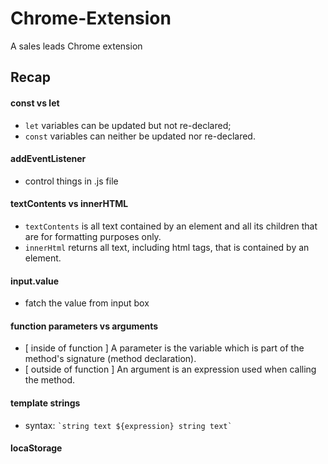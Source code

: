 # Chrome-Extension
A sales leads Chrome extension

## Recap
  #### const vs let
  - `let` variables can be updated but not re-declared; 
  - `const` variables can neither be updated nor re-declared.
  #### addEventListener
  - control things in .js file
  #### textContents vs innerHTML
  - `textContents` is all text contained by an element and all its children that are for formatting purposes only.
  - `innerHtml` returns all text, including html tags, that is contained by an element.
  #### input.value
  - fatch the value from input box
  #### function parameters vs arguments
  - [ inside of function ] A parameter is the variable which is part of the method's signature (method declaration).
  - [ outside of function ] An argument is an expression used when calling the method.
  #### template strings
  - syntax: ``` `string text ${expression} string text` ```
  #### locaStorage
  
